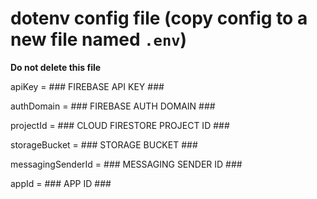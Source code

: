 # dotenv config file (copy config to a new file named `.env`)
**Do not delete this file**

apiKey = ### FIREBASE API KEY ###

authDomain = ### FIREBASE AUTH DOMAIN ###

projectId = ### CLOUD FIRESTORE PROJECT ID ###

storageBucket = ### STORAGE BUCKET ###

messagingSenderId = ### MESSAGING SENDER ID ###

appId = ### APP ID ###
